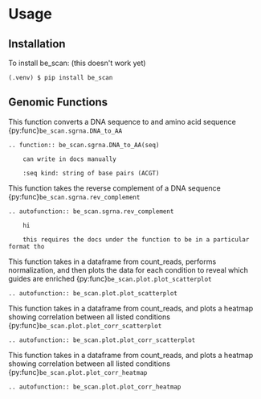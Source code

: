 # Usage

## Installation

To install be_scan: (this doesn't work yet)

```console
(.venv) $ pip install be_scan
```

## Genomic Functions

This function converts a DNA sequence to and amino acid sequence {py:func}`be_scan.sgrna.DNA_to_AA`

```{eval-rst}
.. function:: be_scan.sgrna.DNA_to_AA(seq)

    can write in docs manually

    :seq kind: string of base pairs (ACGT)
```

This function takes the reverse complement of a DNA sequence {py:func}`be_scan.sgrna.rev_complement`

```{eval-rst}
.. autofunction:: be_scan.sgrna.rev_complement

    hi

    this requires the docs under the function to be in a particular format tho
```

This function takes in a dataframe from count_reads, performs normalization, and then plots the data for each condition to reveal which guides are enriched {py:func}`be_scan.plot.plot_scatterplot`

```{eval-rst}
.. autofunction:: be_scan.plot.plot_scatterplot
```

This function takes in a dataframe from count_reads, and plots a heatmap showing correlation between all listed conditions {py:func}`be_scan.plot.plot_corr_scatterplot`

```{eval-rst}
.. autofunction:: be_scan.plot.plot_corr_scatterplot
```

This function takes in a dataframe from count_reads, and plots a heatmap showing correlation between all listed conditions {py:func}`be_scan.plot.plot_corr_heatmap`

```{eval-rst}
.. autofunction:: be_scan.plot.plot_corr_heatmap
```
